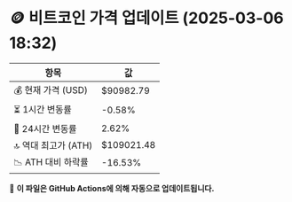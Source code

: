 # 🪙 비트코인 가격 업데이트 (2025-03-06 18:32)

| 항목                | 값 |
|--------------------|----------------|
| 💰 현재 가격 (USD) | $90982.79 |
| ⏳ 1시간 변동률    | -0.58% |
| 📆 24시간 변동률   | 2.62% |
| 🔝 역대 최고가 (ATH) | $109021.48 |
| 📉 ATH 대비 하락률 | -16.53% |

🔄 **이 파일은 GitHub Actions에 의해 자동으로 업데이트됩니다.**
